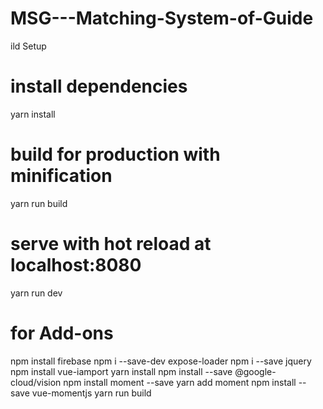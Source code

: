 # MSG---Matching-System-of-Guide


ild Setup
# install dependencies
yarn install

# build for production with minification
yarn run build 

# serve with hot reload at localhost:8080
yarn run dev
# for Add-ons
npm install firebase
npm i --save-dev expose-loader
npm i --save jquery
npm install vue-iamport
yarn install
npm install --save @google-cloud/vision
npm install moment --save
yarn add moment
npm install --save vue-momentjs
yarn run build
